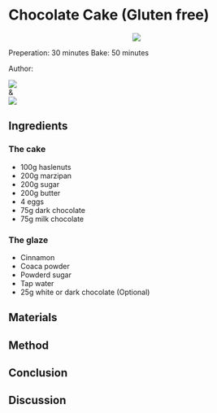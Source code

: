 # Chocolate Cake (Gluten free)
<p align="center">
<img src="example.png" />
</p>

Preperation: 30 minutes Bake: 50 minutes

Author:

<a href="https://discord.com"><img src="https://img.shields.io/badge/Discord-Drillenissen%234268-25?style=for-the-badge&logo=discord" /> </a>  
&  
<a href="https://discord.com"><img src="https://img.shields.io/badge/Discord-Eden%237480-25?style=for-the-badge&logo=discord" /> </a>
## Ingredients
### The cake
* 100g haslenuts
* 200g marzipan
* 200g sugar
* 200g butter
* 4 eggs
* 75g dark chocolate
* 75g milk chocolate

### The glaze
* Cinnamon
* Coaca powder
* Powderd sugar
* Tap water
* 25g white or dark chocolate (Optional)

## Materials


## Method

## Conclusion

## Discussion
